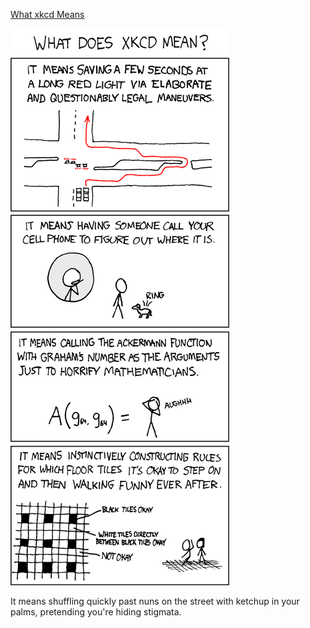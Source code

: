 [What xkcd Means](https://xkcd.com/207)

![What xkcd Means](./random_comic.png)

It means shuffling quickly past nuns on the street with ketchup in your palms, pretending you're hiding stigmata.

